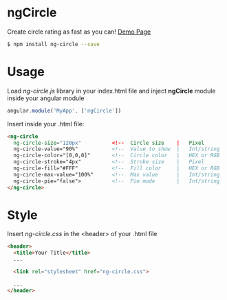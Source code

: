 # ngCircle

Create circle rating as fast as you can! <a href="" target="_blank">Demo Page</a>
```sh
$ npm install ng-circle --save
```

# Usage
Load *ng-circle.js* library in your index.html file and inject **ngCircle** module inside your angular module
```javascript
angular.module('MyApp', ['ngCircle'])
```

Insert inside your .html file:
```html
<ng-circle
  ng-circle-size="120px"          <!--  Circle size    |   Pixel       -->
  ng-circle-value="90%"           <!--  Value to show  |   Int/string  -->
  ng-circle-color="[0,0,0]"       <!--  Circle color   |   HEX or RGB  -->
  ng-circle-stroke="4px"          <!--  Stroke size    |   Pixel       -->
  ng-circle-fill="#FFF"           <!--  Fill color     |   HEX or RGB  -->
  ng-circle-max-value="100%"      <!--  Max value      |   Int/string  -->
  ng-circle-pie="false">          <!--  Pie mode       |   Int/string  -->
</ng-circle>
```

# Style
Insert *ng-circle.css* in the &lt;header&gt; of your .html file
```html
<header>
  <title>Your Title</title>
  ...

  <link rel="stylesheet" href="ng-circle.css">

  ...
</header>
```
